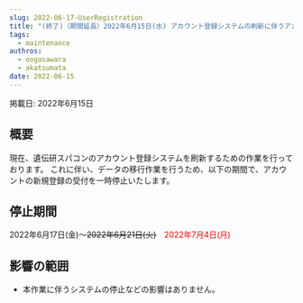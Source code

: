 ```yaml
---
slug: 2022-06-17-UserRegistration
title: "(終了)（期間延長）2022年6月15日(水) アカウント登録システムの刷新に伴うアカウントの新規登録の一時停止のお知らせ"
tags:
  - maintenance
authros:
  - oogasawara
  - akatsumata
date: 2022-06-15
---
```


掲載日: 2022年6月15日


## 概要

現在、遺伝研スパコンのアカウント登録システムを刷新するための作業を行っております。
これに伴い、データの移行作業を行うため、以下の期間で、アカウントの新規登録の受付を一時停止いたします。


## 停止期間

2022年6月17日(金)～~~2022年6月21日(火)~~　<font color="red">2022年7月4日(月)</font>


## 影響の範囲

- 本作業に伴うシステムの停止などの影響はありません。
